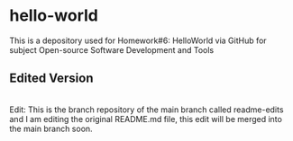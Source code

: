 # hello-world
This is a depository used for Homework#6: HelloWorld via GitHub for subject Open-source Software Development and Tools

## Edited Version
</br>Edit: This is the branch repository of the main branch called readme-edits and I am editing the original README.md file, this edit will be merged into the main branch soon.
